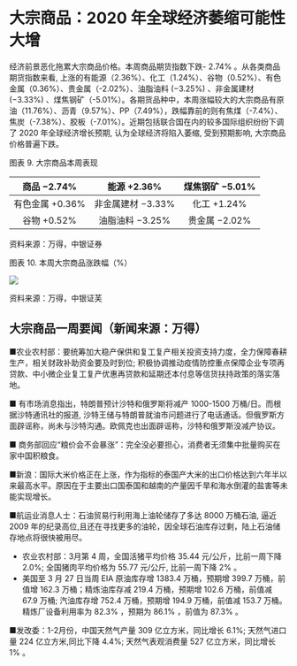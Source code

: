 # 大宗商品：2020 年全球经济萎缩可能性大增 

经济前景恶化拖累大宗商品价格。本周商品期货指数下跌- $2.74 \%$ 。从各类商品期货指数来看, 上涨的有能源（2.36\%）、化工（1.24\%）、谷物（0.52\%）、有色金属（0.36\%）、贵金属（-2.02\%）、油脂油料 $(-3.25 \%)$ 、非金属建材 $(-3.33 \%)$ 、煤焦钢矿（-5.01\%）。各期货品种中，本周涨幅较大的大宗商品有原油（11.76\%）、沥青（9.57\%）、PP（7.49\%），跌幅靠前的则有焦煤（-7.4\%）、焦炭（-7.38\%）、胶板（-7.01\%）。近期包括联合国在内的较多国际组织纷纷下调了 2020 年全球经济增长预期, 认为全球经济将陷入萎缩, 受到预期影响, 大宗商品价格普遍下跌。

图表 9. 大宗商品本周表现

| 商品 $-2.74 \%$ | 能源 $+2.36 \%$ | 煤焦钢矿 $-5.01 \%$ |
| :---: | :---: | :---: |
| 有色金属 $+0.36 \%$ | 非金属建材 $-3.33 \%$ | 化工 $+1.24 \%$ |
| 谷物 $+0.52 \%$ | 油脂油料 $-3.25 \%$ | 贵金属 $-2.02 \%$ |

资料来源：万得，中银证券

图表 10. 本周大宗商品涨跌幅（\%）

![](https://cdn.mathpix.com/cropped/2024_06_28_8cd334b3c5b64c50161bg-1.jpg?height=585&width=1781&top_left_y=1009&top_left_x=160)

资料来源：万得，中银证芙

## 大宗商品一周要闻（新闻来源：万得）

■农业农村部：要统筹加大稳产保供和复工复产相关投资支持力度，全力保障春耕生产，相关财政补助资金要及时到位; 积极协调推动疫情防控重点保障企业专项再贷款、中小微企业复工复产优惠再贷款和延期还本付息等信货扶持政策的落实落地。

■ 有市场消息指出，特朗普预计沙特和俄罗斯将减产 1000-1500 万桶/日。而根据沙特通讯社的报道, 沙特王储与特朗普就油市问题进行了电话通话。但俄罗斯方面辟谣称，尚未与沙特沟通。欧佩克也出面辟谣称，沙特和俄罗斯没减产协议。

■ 商务部回应“粮价会不会暴涨”：完全没必要担心，消费者无须集中批量购买在家中国积粮食。

■新浪：国际大米价格正在上涨，作为指标的泰国产大米的出口价格达到六年半以来最高水平。原因在于主要出口国泰国和越南的产量因千旱和海水倒灌的盐害等未能实现增长。

■航运业消息人士：石油贸易行利用海上油轮储存了多达 8000 万桶石油, 逼近 2009 年的纪录高位,且还在寻找更多的油轮，因全球石油库存过剩，陆上石油储存地点将很快被用尽。

- 农业农村部：3月第 4 周，全国活猪平均价格 35.44 元/公斤，比前一周下降 $2.0 \%$; 全国猪肉平均价格为 55.77 元/公斤, 比前一周下降 $2 \%$ 。
- 美国至 3 月 27 日当周 EIA 原油库存增 1383.4 万桶，预期增 399.7 万桶，前值增 162.3 万桶；精炼油库存减 219.4 万桶，预期增 102.6 万桶，前值减 67.9 万桶; 汽油库存增 752.4 万桶，预期增 194.9 万桶，前值减 153.7 万桶。精炼厂设备利用率为 $82.3 \%$ ，预期为 $86.1 \%$ ，前值为 $87.3 \%$ 。

■发改委：1-2月份，中国天然气产量 309 亿立方米，同比增长 $6.1 \%$; 天然气进口量 224 亿立方米,同比下降 $4.4 \%$; 天然气表观消费量 527 亿立方米，同比增长 $1 \%$ 。

